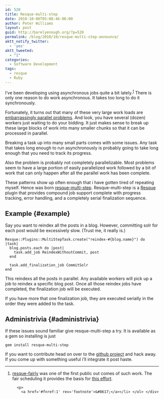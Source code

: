 ```yaml
---
id: 520
title: Resque-multi-step
date: 2010-10-06T05:08:46-06:00
author: Peter Williams
layout: post
guid: http://barelyenough.org/?p=520
permalink: /blog/2010/10/resque-multi-step-announce/
aktt_notify_twitter:
  - 'yes'
aktt_tweeted:
  - "1"
categories:
  - Software Development
tags:
  - resque
  - Ruby
---
```

I&#8217;ve been developing using asynchronous jobs quite a bit lately.<sup id='fnref:1'><a href='#fn:1' rel='footnote'>1</a></sup> There is only one reason to do work asynchronous. It takes too long to do it synchronously.

Fortunately, it turns out that many of these very large work loads are [embarrassingly parallel problems](http://en.wikipedia.org/wiki/Embarrassingly_parallel). And look, you have several (dozen) workers just waiting to do your bidding. It just makes sense to break up these large blocks of work into many smaller chunks so that it can be processed in parallel.

Breaking a task up into many small parts comes with some issues. Any task that takes long enough to run asynchronously is probably going to take long enough that you need to track its progress.

Also the problem is probably not completely parallelizable. Most problems seem to have a large portion of easily parallelized work followed by a bit of work that can only happen after all the parallel work has been complete.

These patterns show up often enough that i have gotten tired of repeating myself. Hence was born [resque-multi-step](http://github.com/pezra/resque-multi-step). Resque-multi-step is a [Resque](http://github.com/defunkt/resque) plugin that provides compound job support complete with progress tracking, error handling, and a completely serial finalization sequence.

## Example {#example}

Say you want to reindex all the posts in a blog. However, committing solr for each post would be excessively slow. (Trust me, it really is.)

    Resque::Plugins::MultiStepTask.create("reindex-#{blog.name}") do |task|
      blog.posts.each do |post|
        task.add_job ReindexWithoutCommit, post
      end
      
      task.add_finalization_job CommitSolr
    end

This reindexs all the posts in parallel. Any available workers will pick up a job to reindex a specific blog post. Once all those reindex jobs have completed, the finalization job will be executed.

If you have more that one finalization job, they are executed serially in the order they were added to the task.

## Administrivia {#administrivia}

If these issues sound familiar give resque-multi-step a try. It is available as a gem so installing is just

    gem install resque-multi-step

If you want to contribute head on over to the [github project](http://github.com/pezra/resque-multi-step) and hack away. If you come up with something useful i&#8217;ll integrate it post haste.

<div class='footnotes'>
  <hr />
  
  <ol>
    <li id='fn:1'>
      <p>
        <a href='http://github.com/pezra/resque-fairly'>resque-fairly</a> was one of the first public out comes of such work. The fair scheduling it provides the basis for <a href='http://github.com/pezra/resque-multi-step'>this effort</a>.
      </p>
      
      <p>
        <a href='#fnref:1' rev='footnote'>&#8617;</a></li> </ol> </div>